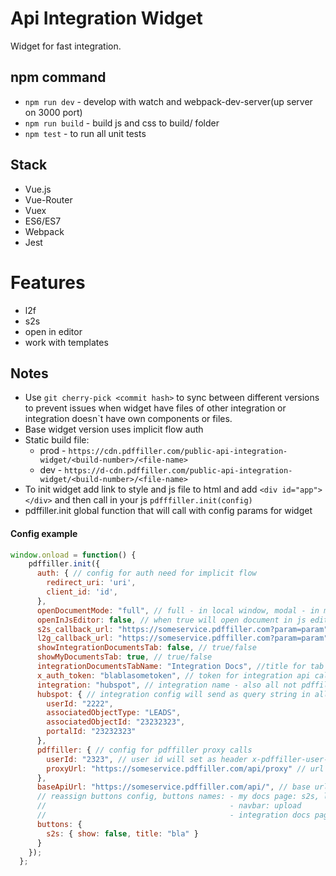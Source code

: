 # Api Integration Widget

Widget for fast integration.

## npm command

- `npm run dev` - develop with watch and webpack-dev-server(up server on 3000 port)
- `npm run build` - build js and css to build/ folder
- `npm test` - to run all unit tests

## Stack

- Vue.js
- Vue-Router
- Vuex
- ES6/ES7
- Webpack
- Jest

# Features 
- l2f
- s2s
- open in editor
- work with templates

## Notes
- Use `git cherry-pick <commit hash>` to sync between different versions to prevent issues when widget have files of other
integration or integration doesn`t have own components or files.
- Base widget version uses implicit flow auth
- Static build file:
  - prod - `https://cdn.pdffiller.com/public-api-integration-widget/<build-number>/<file-name>`
  - dev - `https://d-cdn.pdffiller.com/public-api-integration-widget/<build-number>/<file-name>`
- To init widget add link to style and js file to html and add `<div id="app"></div>` and then call in your js `pdfffiller.init(config)`
- pdffiller.init global function that will call with config params for widget


#### Config example
```js
window.onload = function() {
    pdffiller.init({
      auth: { // config for auth need for implicit flow
        redirect_uri: 'uri',
        client_id: 'id',
      },
      openDocumentMode: "full", // full - in local window, modal - in modal, window - in new window
      openInJsEditor: false, // when true will open document in js editor
      s2s_callback_url: "https://someservice.pdffiller.com?param=param", // s2s callback url
      l2g_callback_url: "https://someservice.pdffiller.com?param=param", // l2f callback url
      showIntegrationDocumentsTab: false, // true/false
      showMyDocumentsTab: true, // true/false
      integrationDocumentsTabName: "Integration Docs", //title for tab
      x_auth_token: "blablasometoken", // token for integration api calls if provide will set header x-auth-token
      integration: "hubspot", // integration name - also all not pdffiller api endpoints will start with this name
      hubspot: { // integration config will send as query string in all requests
        userId: "2222",
        associatedObjectType: "LEADS",
        associatedObjectId: "23232323",
        portalId: "23232323"
      },
      pdffiller: { // config for pdffiller proxy calls
        userId: "2323", // user id will set as header x-pdffiller-user-id
        proxyUrl: "https://someservice.pdffiller.com/api/proxy" // url for calls to pdffiller api for which api call url will set as header x-proxy-url
      },
      baseApiUrl: "https://someservice.pdffiller.com/api/", // base url for not pdffiller api calls
      // reassign buttons config, buttons names: - my docs page: s2s, l2f, open, download, delete, uploadToIntegration
      //                                         - navbar: upload
      //                                         - integration docs page: uploadToPDFfiller, editIntegration, s2sIntegration, l2fIntegration
      buttons: {
        s2s: { show: false, title: "bla" }
      } 
    });
  };
```